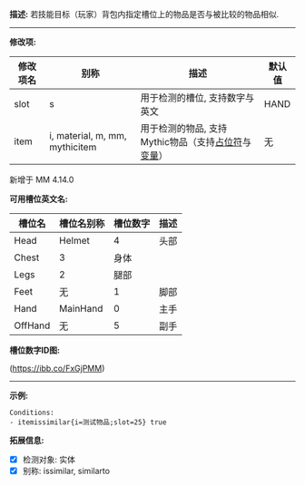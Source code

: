 **描述:** 若技能目标（玩家）背包内指定槽位上的物品是否与被比较的物品相似.

---

**修改项:**

| 修改项名  | 别称           | 描述                      | 默认值 |
| --------- | -------------- | ------------------------- | --- |
| slot | s | 用于检测的槽位, 支持数字与英文 | HAND |
| item | i, material, m, mm, mythicitem | 用于检测的物品, 支持Mythic物品（支持[占位符](/技能/占位符)与[变量](/技能/变量)） | 无 |

新增于 MM 4.14.0

**可用槽位英文名:**

| 槽位名    | 槽位名别称 | 槽位数字 | 描述                                                                                                 |
|---------| - | - | -----------------------------------------------------------------------------------------------------------|
| Head    | Helmet | 4 |  头部 |
| Chest   | 3 | 身体 |
| Legs    | 2 | 腿部 |
| Feet    | 无 | 1 | 脚部 |
| Hand    | MainHand | 0 | 主手 |
| OffHand | 无 | 5 | 副手 |

**槽位数字ID图:**

(https://ibb.co/FxGjPMM)

---

**示例:**

```
Conditions:
- itemissimilar{i=测试物品;slot=25} true
```

**拓展信息:**

- [x] 检测对象: 实体
- [x] 别称: issimilar, similarto